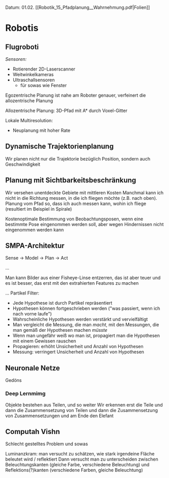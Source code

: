 Datum: 01.02.
[[Robotik_15_Pfadplanung__Wahrnehmung.pdf|Folien]]

# Robotis

## Flugroboti

*Sensoren:*
- Rotierender 2D-Laserscanner
- Weitwinkelkameras
- Ultraschallsensoren
	- für sowas wie Fenster

Egozentrische Planung ist nahe am Roboter genauer, verfeinert die allozentrische Planung

Allozentrische Planung:
3D-Pfad mit A* durch Voxel-Gitter

Lokale Multiresolution:
- Neuplanung mit hoher Rate


## Dynamische Trajektorienplanung

Wir planen nicht nur die Trajektorie bezüglich Position, sondern auch Geschwindigkeit

## Planung mit Sichtbarkeitsbeschränkung

Wir versehen unentdeckte Gebiete mit mittleren Kosten
Manchmal kann ich nicht in die Richtung messen, in die ich fliegen möchte (z.B. nach oben). 
Planung vom Pfad so, dass ich auch messen kann, wohin ich fliege (resultiert im Beispiel in Spirale)

Kostenoptimale Bestimmung von Beobachtungsposen, wenn eine bestimmte Pose eingenommen werden soll, aber wegen Hindernissen nicht eingenommen werden kann


## SMPA-Architektur

Sense -> Model -> Plan -> Act


...

Man kann Bilder aus einer Fisheye-Linse entzerren, das ist aber teuer und es ist besser, das erst mit den extrahierten Features zu machen

... 
Partikel Filter:
- Jede Hypothese ist durch Partikel repräsentiert
- Hypothesen können fortgeschrieben werden ("was passiert, wenn ich nach vorne laufe")
- Wahrscheinliche Hypothesen werden verstärkt und vervielfältigt
- Man vergleicht die Messung, die man *macht*, mit den Messungen, die man gemäß der Hypothesen machen *müsste*
- Wenn man ungefähr weiß wo man ist, propagiert man die Hypothesen mit einem Gewissen rauschen
- Propagieren: erhöht Unsicherheit und Anzahl von Hypothesen
- Messung: verringert Unsicherheit und Anzahl von Hypothesen


## Neuronale Netze

Gedöns

### Deep Lernmimg

Objekte bestehen aus Teilen, und so weiter
Wir erkennen erst die Teile und dann die Zusammensetzung von Teilen und dann die Zusammensetzung von Zusammensetzungen und am Ende den Elefant

## Computah Vishn

Schlecht gestelltes Problem und sowas

Luminanzkram: man versucht zu schätzen, wie stark irgendeine Fläche beleutet wird / reflektiert
Dann versucht man zu unterscheiden zwischen Beleuchtungskanten (gleiche Farbe, verschiedene Beleuchtung) und Reflektions(?)kanten (verschiedene Farben, gleiche Beleuchtung)
